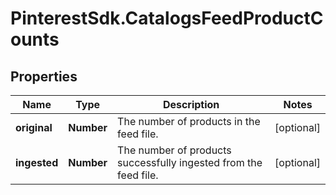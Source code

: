 # PinterestSdk.CatalogsFeedProductCounts

## Properties

Name | Type | Description | Notes
------------ | ------------- | ------------- | -------------
**original** | **Number** | The number of products in the feed file. | [optional] 
**ingested** | **Number** | The number of products successfully ingested from the feed file. | [optional] 


